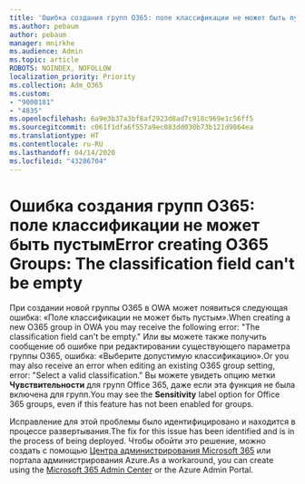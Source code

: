 ```yaml
---
title: 'Ошибка создания групп O365: поле классификации не может быть пустым'
ms.author: pebaum
author: pebaum
manager: mnirkhe
ms.audience: Admin
ms.topic: article
ROBOTS: NOINDEX, NOFOLLOW
localization_priority: Priority
ms.collection: Adm_O365
ms.custom:
- "9000181"
- "4835"
ms.openlocfilehash: 6a9e3b37a3bf8af2923d8ad7c918c969e1c56ff5
ms.sourcegitcommit: c061f1dfa6f557a9ec083dd030b73b121d9864ea
ms.translationtype: HT
ms.contentlocale: ru-RU
ms.lasthandoff: 04/14/2020
ms.locfileid: "43286704"
---
```

# <a name="error-creating-o365-groups-the-classification-field-cant-be-empty"></a><span data-ttu-id="1943b-102">Ошибка создания групп O365: поле классификации не может быть пустым</span><span class="sxs-lookup"><span data-stu-id="1943b-102">Error creating O365 Groups: The classification field can't be empty</span></span>

<span data-ttu-id="1943b-103">При создании новой группы O365 в OWA может появиться следующая ошибка: «Поле классификации не может быть пустым».</span><span class="sxs-lookup"><span data-stu-id="1943b-103">When creating a new O365 group in OWA you may receive the following error: "The classification field can't be empty."</span></span>  <span data-ttu-id="1943b-104">Или вы можете также получить сообщение об ошибке при редактировании существующего параметра группы O365, ошибка: «Выберите допустимую классификацию».</span><span class="sxs-lookup"><span data-stu-id="1943b-104">Or you may also receive an error when editing an existing O365 group setting, error: "Select a valid classification."</span></span>   <span data-ttu-id="1943b-105">Вы можете увидеть опцию метки **Чувствительности** для групп Office 365, даже если эта функция не была включена для групп.</span><span class="sxs-lookup"><span data-stu-id="1943b-105">You may see the **Sensitivity** label option for Office 365 groups, even if this feature has not been enabled for groups.</span></span>

<span data-ttu-id="1943b-106">Исправление для этой проблемы было идентифицировано и находится в процессе развертывания.</span><span class="sxs-lookup"><span data-stu-id="1943b-106">The fix for this issue has been identified and is in the process of being deployed.</span></span>  <span data-ttu-id="1943b-107">Чтобы обойти это решение, можно создать с помощью [Центра администрирования Microsoft 365](https://docs.microsoft.com/microsoft-365/admin/create-groups/create-groups?view=o365-worldwide) или портала администрирования Azure.</span><span class="sxs-lookup"><span data-stu-id="1943b-107">As a workaround, you can create using the [Microsoft 365 Admin Center](https://docs.microsoft.com/microsoft-365/admin/create-groups/create-groups?view=o365-worldwide) or the Azure Admin Portal.</span></span>
